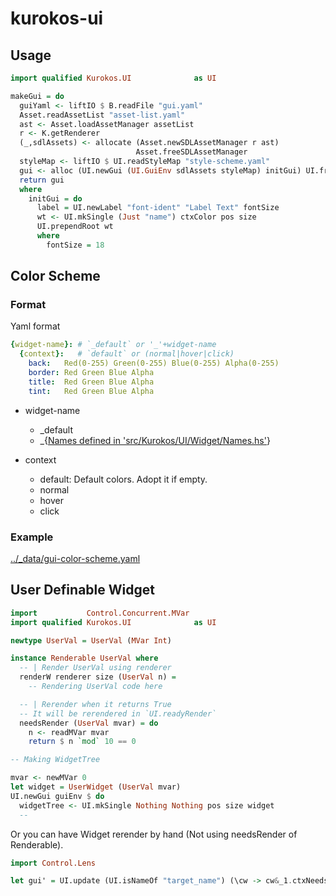 # kurokos-ui

## Usage

```haskell
import qualified Kurokos.UI              as UI

makeGui = do
  guiYaml <- liftIO $ B.readFile "gui.yaml"
  Asset.readAssetList "asset-list.yaml"
  ast <- Asset.loadAssetManager assetList
  r <- K.getRenderer
  (_,sdlAssets) <- allocate (Asset.newSDLAssetManager r ast)
                            Asset.freeSDLAssetManager
  styleMap <- liftIO $ UI.readStyleMap "style-scheme.yaml"
  gui <- alloc (UI.newGui (UI.GuiEnv sdlAssets styleMap) initGui) UI.freeGui
  return gui
  where
    initGui = do
      label = UI.newLabel "font-ident" "Label Text" fontSize
      wt <- UI.mkSingle (Just "name") ctxColor pos size
      UI.prependRoot wt
      where
        fontSize = 18
```

## Color Scheme

### Format

Yaml format

```yaml
{widget-name}: # `_default` or '_'+widget-name
  {context}:   # `default` or (normal|hover|click)
    back:   Red(0-255) Green(0-255) Blue(0-255) Alpha(0-255)
    border: Red Green Blue Alpha
    title:  Red Green Blue Alpha
    tint:   Red Green Blue Alpha
```

- widget-name
  - _default
  - _{[Names defined in 'src/Kurokos/UI/Widget/Names.hs'](src/Kurokos/UI/Widget/Names.hs)}


- context
  - default: Default colors. Adopt it if empty.
  - normal
  - hover
  - click

### Example

[../_data/gui-color-scheme.yaml](../_data/gui-color-scheme.yaml)

## User Definable Widget

```haskell
import           Control.Concurrent.MVar
import qualified Kurokos.UI              as UI

newtype UserVal = UserVal (MVar Int)

instance Renderable UserVal where
  -- | Render UserVal using renderer
  renderW renderer size (UserVal n) =
    -- Rendering UserVal code here

  -- | Rerender when it returns True
  -- It will be rerendered in `UI.readyRender`
  needsRender (UserVal mvar) = do
    n <- readMVar mvar
    return $ n `mod` 10 == 0

-- Making WidgetTree

mvar <- newMVar 0
let widget = UserWidget (UserVal mvar)
UI.newGui guiEnv $ do
  widgetTree <- UI.mkSingle Nothing Nothing pos size widget
  --
```

Or you can have Widget rerender by hand (Not using needsRender of Renderable).

```haskell
import Control.Lens

let gui' = UI.update (UI.isNameOf "target_name") (\cw -> cw&_1.ctxNeedsRender .~ True) gui
```

